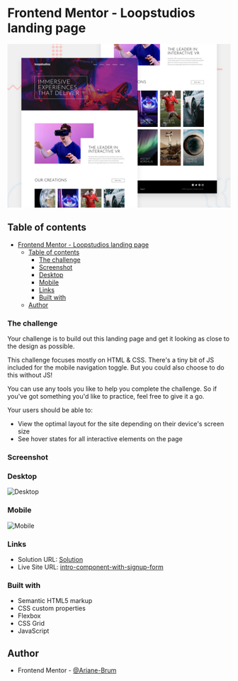 # Frontend Mentor - Loopstudios landing page

![Design preview for the Loopstudios landing page coding challenge](./design/desktop-preview.jpg)

## Table of contents

- [Frontend Mentor - Loopstudios landing page](#frontend-mentor---loopstudios-landing-page)
  - [Table of contents](#table-of-contents)
    - [The challenge](#the-challenge)
    - [Screenshot](#screenshot)
    - [Desktop](#desktop)
    - [Mobile](#mobile)
    - [Links](#links)
    - [Built with](#built-with)
  - [Author](#author)

### The challenge

Your challenge is to build out this landing page and get it looking as close to the design as possible.

This challenge focuses mostly on HTML & CSS. There's a tiny bit of JS included for the mobile navigation toggle. But you could also choose to do this without JS!

You can use any tools you like to help you complete the challenge. So if you've got something you'd like to practice, feel free to give it a go.

Your users should be able to:

- View the optimal layout for the site depending on their device's screen size
- See hover states for all interactive elements on the page

### Screenshot

### Desktop

![Desktop](./images/desktop.gif)

### Mobile

![Mobile](./images/mobile.gif)

### Links

- Solution URL: [Solution](https://www.frontendmentor.io/solutions/signup-form-using-css-grid-flexbox-html5-and-js-owWQXGRnK)
- Live Site URL: [intro-component-with-signup-form](https://ariane-brum.github.io/intro-component-with-signup-form/)

### Built with

- Semantic HTML5 markup
- CSS custom properties
- Flexbox
- CSS Grid
- JavaScript

## Author

- Frontend Mentor - [@Ariane-Brum](https://www.frontendmentor.io/profile/Ariane-Brum)
